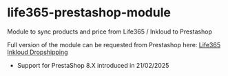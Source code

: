 # life365-prestashop-module
Module to sync products and price from Life365 / Inkloud to Prestashop

Full version of the module can be requested from Prestashop here:
[Life365 Inkloud Dropshipping](https://addons.prestashop.com/it/dropshipping/17286-life365-inkloud-dropshipping.html)

- Support for PrestaShop 8.X introduced in 21/02/2025
